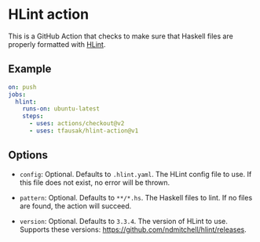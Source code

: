 # HLint action

This is a GitHub Action that checks to make sure that Haskell files are
properly formatted with [HLint][].

[HLint]: https://hackage.haskell.org/package/hlint

## Example

``` yaml
on: push
jobs:
  hlint:
    runs-on: ubuntu-latest
    steps:
      - uses: actions/checkout@v2
      - uses: tfausak/hlint-action@v1
```

## Options

- `config`: Optional. Defaults to `.hlint.yaml`. The HLint config file to use.
  If this file does not exist, no error will be thrown.

- `pattern`: Optional. Defaults to `**/*.hs`. The Haskell files to lint. If no
  files are found, the action will succeed.

- `version`: Optional. Defaults to `3.3.4`. The version of HLint to use.
  Supports these versions: <https://github.com/ndmitchell/hlint/releases>.
